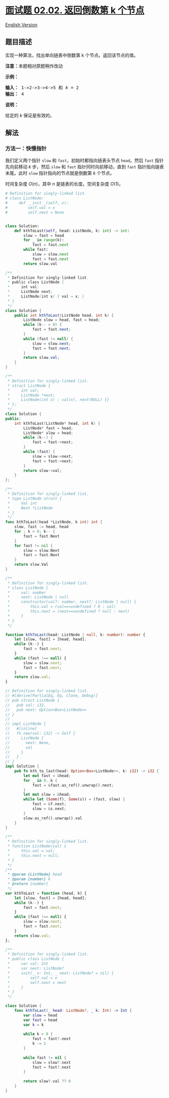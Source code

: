 # [面试题 02.02. 返回倒数第 k 个节点](https://leetcode.cn/problems/kth-node-from-end-of-list-lcci)

[English Version](/lcci/02.02.Kth%20Node%20From%20End%20of%20List/README_EN.md)

## 题目描述

<!-- 这里写题目描述 -->
<p>实现一种算法，找出单向链表中倒数第 k 个节点。返回该节点的值。</p>

<p><strong>注意：</strong>本题相对原题稍作改动</p>

<p><strong>示例：</strong></p>

<pre><strong>输入：</strong> 1-&gt;2-&gt;3-&gt;4-&gt;5 和 <em>k</em> = 2
<strong>输出： </strong>4</pre>

<p><strong>说明：</strong></p>

<p>给定的 <em>k</em>&nbsp;保证是有效的。</p>

## 解法

### 方法一：快慢指针

我们定义两个指针 `slow` 和 `fast`，初始时都指向链表头节点 `head`。然后 `fast` 指针先向前移动 $k$ 步，然后 `slow` 和 `fast` 指针同时向前移动，直到 `fast` 指针指向链表末尾。此时 `slow` 指针指向的节点就是倒数第 $k$ 个节点。

时间复杂度 $O(n)$，其中 $n$ 是链表的长度。空间复杂度 $O(1)$。

<!-- tabs:start -->

```python
# Definition for singly-linked list.
# class ListNode:
#     def __init__(self, x):
#         self.val = x
#         self.next = None


class Solution:
    def kthToLast(self, head: ListNode, k: int) -> int:
        slow = fast = head
        for _ in range(k):
            fast = fast.next
        while fast:
            slow = slow.next
            fast = fast.next
        return slow.val
```

```java
/**
 * Definition for singly-linked list.
 * public class ListNode {
 *     int val;
 *     ListNode next;
 *     ListNode(int x) { val = x; }
 * }
 */
class Solution {
    public int kthToLast(ListNode head, int k) {
        ListNode slow = head, fast = head;
        while (k-- > 0) {
            fast = fast.next;
        }
        while (fast != null) {
            slow = slow.next;
            fast = fast.next;
        }
        return slow.val;
    }
}
```

```cpp
/**
 * Definition for singly-linked list.
 * struct ListNode {
 *     int val;
 *     ListNode *next;
 *     ListNode(int x) : val(x), next(NULL) {}
 * };
 */
class Solution {
public:
    int kthToLast(ListNode* head, int k) {
        ListNode* fast = head;
        ListNode* slow = head;
        while (k--) {
            fast = fast->next;
        }
        while (fast) {
            slow = slow->next;
            fast = fast->next;
        }
        return slow->val;
    }
};
```

```go
/**
 * Definition for singly-linked list.
 * type ListNode struct {
 *     Val int
 *     Next *ListNode
 * }
 */
func kthToLast(head *ListNode, k int) int {
	slow, fast := head, head
	for ; k > 0; k-- {
		fast = fast.Next
	}
	for fast != nil {
		slow = slow.Next
		fast = fast.Next
	}
	return slow.Val
}
```

```ts
/**
 * Definition for singly-linked list.
 * class ListNode {
 *     val: number
 *     next: ListNode | null
 *     constructor(val?: number, next?: ListNode | null) {
 *         this.val = (val===undefined ? 0 : val)
 *         this.next = (next===undefined ? null : next)
 *     }
 * }
 */

function kthToLast(head: ListNode | null, k: number): number {
    let [slow, fast] = [head, head];
    while (k--) {
        fast = fast.next;
    }
    while (fast !== null) {
        slow = slow.next;
        fast = fast.next;
    }
    return slow.val;
}
```

```rust
// Definition for singly-linked list.
// #[derive(PartialEq, Eq, Clone, Debug)]
// pub struct ListNode {
//   pub val: i32,
//   pub next: Option<Box<ListNode>>
// }
//
// impl ListNode {
//   #[inline]
//   fn new(val: i32) -> Self {
//     ListNode {
//       next: None,
//       val
//     }
//   }
// }
impl Solution {
    pub fn kth_to_last(head: Option<Box<ListNode>>, k: i32) -> i32 {
        let mut fast = &head;
        for _ in 0..k {
            fast = &fast.as_ref().unwrap().next;
        }
        let mut slow = &head;
        while let (Some(f), Some(s)) = (fast, slow) {
            fast = &f.next;
            slow = &s.next;
        }
        slow.as_ref().unwrap().val
    }
}
```

```js
/**
 * Definition for singly-linked list.
 * function ListNode(val) {
 *     this.val = val;
 *     this.next = null;
 * }
 */
/**
 * @param {ListNode} head
 * @param {number} k
 * @return {number}
 */
var kthToLast = function (head, k) {
    let [slow, fast] = [head, head];
    while (k--) {
        fast = fast.next;
    }
    while (fast !== null) {
        slow = slow.next;
        fast = fast.next;
    }
    return slow.val;
};
```

```swift
/**
 * Definition for singly-linked list.
 * public class ListNode {
 *     var val: Int
 *     var next: ListNode?
 *     init(_ x: Int, _ next: ListNode? = nil) {
 *         self.val = x
 *         self.next = next
 *     }
 * }
 */

class Solution {
    func kthToLast(_ head: ListNode?, _ k: Int) -> Int {
        var slow = head
        var fast = head
        var k = k
        
        while k > 0 {
            fast = fast?.next
            k -= 1
        }
        
        while fast != nil {
            slow = slow?.next
            fast = fast?.next
        }
        
        return slow?.val ?? 0
    }
}
```

<!-- tabs:end -->

<!-- end -->
